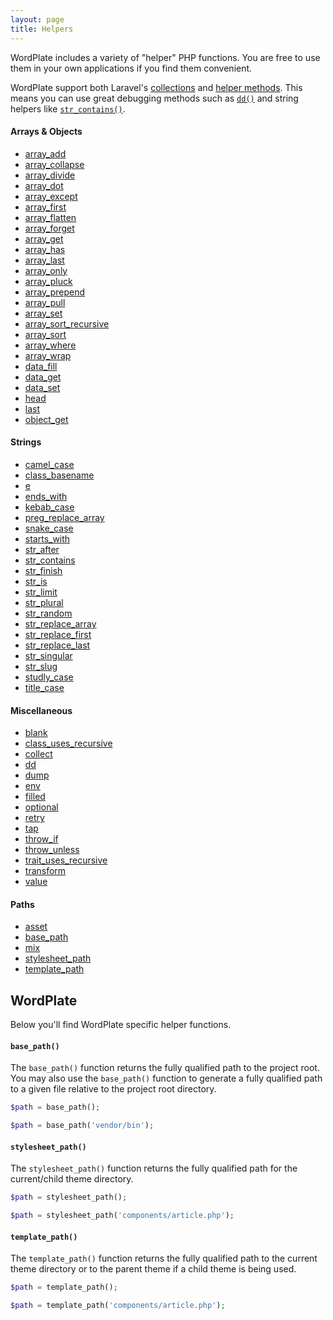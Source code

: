 ```yaml
---
layout: page
title: Helpers
---
```


WordPlate includes a variety of "helper" PHP functions. You are free to use them in your own applications if you find them convenient.

WordPlate support both Laravel's [collections](https://laravel.com/docs/5.6/collections) and [helper methods](https://laravel.com/docs/5.6/helpers#available-methods). This means you can use great debugging methods such as [`dd()`](https://laravel.com/docs/5.6/helpers#method-dd) and string helpers like [`str_contains()`](https://laravel.com/docs/5.6/helpers#method-str-contains).

#### Arrays & Objects
 
<ul class="columns">
  <li><a href="https://laravel.com/docs/5.6/helpers#method-array-add">array_add</a></li>
  <li><a href="https://laravel.com/docs/5.6/helpers#method-array-collapse">array_collapse</a></li>
  <li><a href="https://laravel.com/docs/5.6/helpers#method-array-divide">array_divide</a></li>
  <li><a href="https://laravel.com/docs/5.6/helpers#method-array-dot">array_dot</a></li>
  <li><a href="https://laravel.com/docs/5.6/helpers#method-array-except">array_except</a></li>
  <li><a href="https://laravel.com/docs/5.6/helpers#method-array-first">array_first</a></li>
  <li><a href="https://laravel.com/docs/5.6/helpers#method-array-flatten">array_flatten</a></li>
  <li><a href="https://laravel.com/docs/5.6/helpers#method-array-forget">array_forget</a></li>
  <li><a href="https://laravel.com/docs/5.6/helpers#method-array-get">array_get</a></li>
  <li><a href="https://laravel.com/docs/5.6/helpers#method-array-has">array_has</a></li>
  <li><a href="https://laravel.com/docs/5.6/helpers#method-array-last">array_last</a></li>
  <li><a href="https://laravel.com/docs/5.6/helpers#method-array-only">array_only</a></li>
  <li><a href="https://laravel.com/docs/5.6/helpers#method-array-pluck">array_pluck</a></li>
  <li><a href="https://laravel.com/docs/5.6/helpers#method-array-prepend">array_prepend</a></li>
  <li><a href="https://laravel.com/docs/5.6/helpers#method-array-pull">array_pull</a></li>
  <li><a href="https://laravel.com/docs/5.6/helpers#method-array-set">array_set</a></li>
  <li><a href="https://laravel.com/docs/5.6/helpers#method-array-sort-recursive">array_sort_recursive</a></li>
  <li><a href="https://laravel.com/docs/5.6/helpers#method-array-sort">array_sort</a></li>
  <li><a href="https://laravel.com/docs/5.6/helpers#method-array-where">array_where</a></li>
  <li><a href="https://laravel.com/docs/5.6/helpers#array-wrap">array_wrap</a></li>
  <li><a href="https://laravel.com/docs/5.6/helpers#data-fill">data_fill</a></li>
  <li><a href="https://laravel.com/docs/5.6/helpers#data-get">data_get</a></li>
  <li><a href="https://laravel.com/docs/5.6/helpers#data-set">data_set</a></li>
  <li><a href="https://laravel.com/docs/5.6/helpers#method-head">head</a></li>
  <li><a href="https://laravel.com/docs/5.6/helpers#method-last">last</a></li>
  <li><a href="https://laravel.com/docs/5.6/helpers#object-get">object_get</a></li>
</ul>

#### Strings

<ul class="columns">
  <li><a href="https://laravel.com/docs/5.6/helpers#method-camel-case">camel_case</a></li>
  <li><a href="https://laravel.com/docs/5.6/helpers#method-class-basename">class_basename</a></li>
  <li><a href="https://laravel.com/docs/5.6/helpers#method-e">e</a></li>
  <li><a href="https://laravel.com/docs/5.6/helpers#method-ends-with">ends_with</a></li>
  <li><a href="https://laravel.com/docs/5.6/helpers#kebab-case">kebab_case</a></li>
  <li><a href="https://laravel.com/docs/5.6/helpers#preg-replace-array">preg_replace_array</a></li>
  <li><a href="https://laravel.com/docs/5.6/helpers#method-snake-case">snake_case</a></li>
  <li><a href="https://laravel.com/docs/5.6/helpers#method-starts-with">starts_with</a></li>
  <li><a href="https://laravel.com/docs/5.6/helpers#method-str-after">str_after</a></li>
  <li><a href="https://laravel.com/docs/5.6/helpers#method-str-contains">str_contains</a></li>
  <li><a href="https://laravel.com/docs/5.6/helpers#method-str-finish">str_finish</a></li>
  <li><a href="https://laravel.com/docs/5.6/helpers#method-str-is">str_is</a></li>
  <li><a href="https://laravel.com/docs/5.6/helpers#method-str-limit">str_limit</a></li>
  <li><a href="https://laravel.com/docs/5.6/helpers#method-str-plural">str_plural</a></li>
  <li><a href="https://laravel.com/docs/5.6/helpers#method-str-random">str_random</a></li>
  <li><a href="https://laravel.com/docs/5.6/helpers#str-replace-array">str_replace_array</a></li>
  <li><a href="https://laravel.com/docs/5.6/helpers#str-replace-first">str_replace_first</a></li>
  <li><a href="https://laravel.com/docs/5.6/helpers#str-replace-last">str_replace_last</a></li>
  <li><a href="https://laravel.com/docs/5.6/helpers#method-str-singular">str_singular</a></li>
  <li><a href="https://laravel.com/docs/5.6/helpers#method-str-slug">str_slug</a></li>
  <li><a href="https://laravel.com/docs/5.6/helpers#method-studly-case">studly_case</a></li>
  <li><a href="https://laravel.com/docs/5.6/helpers#method-title-case">title_case</a></li>
</ul>

#### Miscellaneous

<ul class="columns">
  <li><a href="https://laravel.com/docs/5.6/helpers#method-blank">blank</a></li>
  <li><a href="https://laravel.com/docs/5.6/helpers#method-class-uses-recursive">class_uses_recursive</a></li>
  <li><a href="https://laravel.com/docs/5.6/helpers#method-collect">collect</a></li>
  <li><a href="https://laravel.com/docs/5.6/helpers#method-dd">dd</a></li>
  <li><a href="https://laravel.com/docs/5.6/helpers#method-dump">dump</a></li>
  <li><a href="https://laravel.com/docs/5.6/helpers#method-env">env</a></li>
  <li><a href="https://laravel.com/docs/5.6/helpers#method-filled">filled</a></li>
  <li><a href="https://laravel.com/docs/5.6/helpers#method-optional">optional</a></li>
  <li><a href="https://laravel.com/docs/5.6/helpers#method-retry">retry</a></li>
  <li><a href="https://laravel.com/docs/5.6/helpers#method-tap">tap</a></li>
  <li><a href="https://laravel.com/docs/5.6/helpers#method-throw-if">throw_if</a></li>
  <li><a href="https://laravel.com/docs/5.6/helpers#method-throw-unless">throw_unless</a></li>
  <li><a href="https://laravel.com/docs/5.6/helpers#method-trait-uses-recursive">trait_uses_recursive</a></li>
  <li><a href="https://laravel.com/docs/5.6/helpers#method-transform">transform</a></li>
  <li><a href="https://laravel.com/docs/5.6/helpers#method-value">value</a></li>
</ul>

#### Paths

<ul class="columns">
  <li><a href="https://laravel.com/docs/5.6/helpers#method-asset">asset</a></li>
  <li><a href="#base_path">base_path</a></li>
  <li><a href="https://laravel.com/docs/5.6/helpers#method-mix">mix</a></li>
  <li><a href="#stylesheet_path">stylesheet_path</a></li>
  <li><a href="#template_path">template_path</a></li>
</ul>

## WordPlate

Below you'll find WordPlate specific helper functions.

#### `base_path()`

The `base_path()` function returns the fully qualified path to the project root. You may also use the `base_path()` function to generate a fully qualified path to a given file relative to the project root directory.

```php
$path = base_path();

$path = base_path('vendor/bin');
```

#### `stylesheet_path()`

The `stylesheet_path()` function returns the fully qualified path for the current/child theme directory.

```php
$path = stylesheet_path();

$path = stylesheet_path('components/article.php');
```

#### `template_path()`

The `template_path()` function returns the fully qualified path to the current theme directory or to the parent theme if a child theme is being used.

```php
$path = template_path();

$path = template_path('components/article.php');
```
